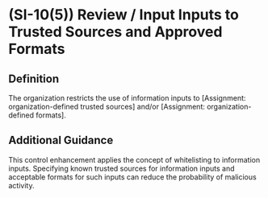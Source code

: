 
# (SI-10(5)) Review / Input Inputs to Trusted Sources and Approved Formats

## Definition

The organization restricts the use of information inputs to [Assignment: organization-defined trusted sources] and/or [Assignment: organization-defined formats].

## Additional Guidance

This control enhancement applies the concept of whitelisting to information inputs. Specifying known trusted sources for information inputs and acceptable formats for such inputs can reduce the probability of malicious activity.
